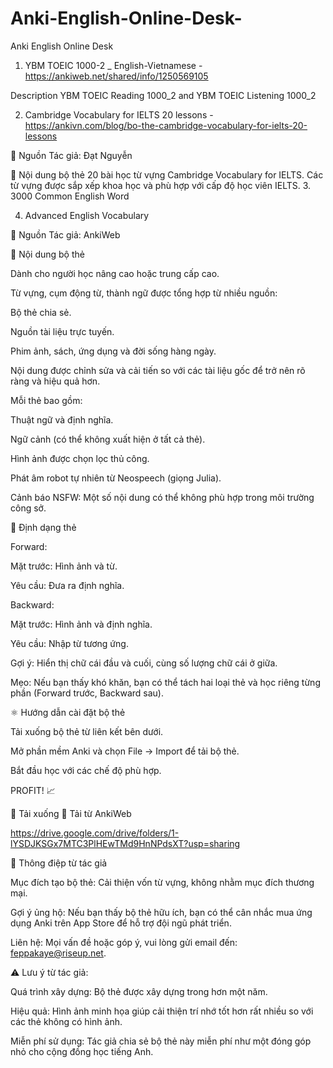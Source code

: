 # Anki-English-Online-Desk-
Anki English Online Desk 

1. YBM TOEIC 1000-2 _ English-Vietnamese - https://ankiweb.net/shared/info/1250569105

Description
YBM TOEIC Reading 1000_2 and YBM TOEIC Listening 1000_2

2. Cambridge Vocabulary for IELTS 20 lessons - https://ankivn.com/blog/bo-the-cambridge-vocabulary-for-ielts-20-lessons

📖 Nguồn
Tác giả: Đạt Nguyễn

📝 Nội dung bộ thẻ
20 bài học từ vựng Cambridge Vocabulary for IELTS.
Các từ vựng được sắp xếp khoa học và phù hợp với cấp độ học viên IELTS.
3. 3000 Common English Word 

4. Advanced English Vocabulary

📖 Nguồn
Tác giả: AnkiWeb

📝 Nội dung bộ thẻ

Dành cho người học nâng cao hoặc trung cấp cao.

Từ vựng, cụm động từ, thành ngữ được tổng hợp từ nhiều nguồn:

Bộ thẻ chia sẻ.

Nguồn tài liệu trực tuyến.

Phim ảnh, sách, ứng dụng và đời sống hàng ngày.

Nội dung được chỉnh sửa và cải tiến so với các tài liệu gốc để trở nên rõ ràng và hiệu quả hơn.

Mỗi thẻ bao gồm:

Thuật ngữ và định nghĩa.

Ngữ cảnh (có thể không xuất hiện ở tất cả thẻ).

Hình ảnh được chọn lọc thủ công.

Phát âm robot tự nhiên từ Neospeech (giọng Julia).

Cảnh báo NSFW: Một số nội dung có thể không phù hợp trong môi trường công sở.

📑 Định dạng thẻ

Forward:

Mặt trước: Hình ảnh và từ.

Yêu cầu: Đưa ra định nghĩa.

Backward:

Mặt trước: Hình ảnh và định nghĩa.

Yêu cầu: Nhập từ tương ứng.

Gợi ý: Hiển thị chữ cái đầu và cuối, cùng số lượng chữ cái ở giữa.

Mẹo: Nếu bạn thấy khó khăn, bạn có thể tách hai loại thẻ và học riêng từng phần (Forward trước, Backward sau).

⚛️ Hướng dẫn cài đặt bộ thẻ

Tải xuống bộ thẻ từ liên kết bên dưới.

Mở phần mềm Anki và chọn File → Import để tải bộ thẻ.

Bắt đầu học với các chế độ phù hợp.

PROFIT! 📈

📗 Tải xuống 🤖 Tải từ AnkiWeb

https://drive.google.com/drive/folders/1-lYSDJKSGx7MTC3PlHEwTMd9HnNPdsXT?usp=sharing

💖 Thông điệp từ tác giả

Mục đích tạo bộ thẻ: Cải thiện vốn từ vựng, không nhằm mục đích thương mại.

Gợi ý ủng hộ: Nếu bạn thấy bộ thẻ hữu ích, bạn có thể cân nhắc mua ứng dụng Anki trên App Store để hỗ trợ đội ngũ phát triển.

Liên hệ: Mọi vấn đề hoặc góp ý, vui lòng gửi email đến: feppakaye@riseup.net.

⚠️ Lưu ý từ tác giả:

Quá trình xây dựng: Bộ thẻ được xây dựng trong hơn một năm.

Hiệu quả: Hình ảnh minh họa giúp cải thiện trí nhớ tốt hơn rất nhiều so với các thẻ không có hình ảnh.

Miễn phí sử dụng: Tác giả chia sẻ bộ thẻ này miễn phí như một đóng góp nhỏ cho cộng đồng học tiếng Anh.
